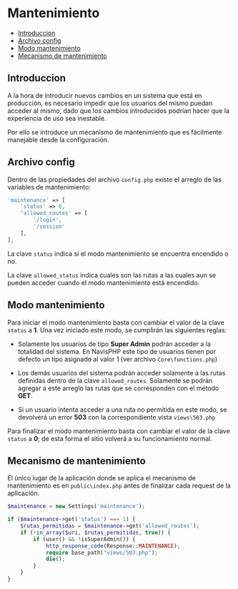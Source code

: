 # Mantenimiento

-   [Introduccion](#introduccion)
-   [Archivo config](#archivo-config)
-   [Modo mantenimiento](#modo-mantenimiento)
-   [Mecanismo de mantenimiento](#mecanismo-de-mantenimiento)

## Introduccion

A la hora de introducir nuevos cambios en un sistema que está en producción, es necesario impedir que los usuarios del mismo puedan acceder al mismo, dado que los cambios introducidos podrían hacer que la experiencia de uso sea inestable.

Por ello se introduce un mecanismo de mantenimiento que es fácilmente manejable desde la configuración.

## Archivo config

Dentro de las propiedades del archivo `config.php` existe el arreglo de las variables de mantenimiento:

```php
'maintenance' => [
    'status' => 0,
    'allowed_routes' => [
        '/login',
        '/session'
    ],
],
```

La clave `status` indica si el modo mantenimiento se encuentra encendido o no.

La clave `allowed_status` indica cuales son las rutas a las cuales aun se pueden acceder cuando el modo mantenimiento está encendido.

## Modo mantenimiento

Para iniciar el modo mantenimiento basta con cambiar el valor de la clave `status` a **1**. Una vez iniciado este modo, se cumplirán las siguientes reglas:

-   Solamente los usuarios de tipo **Super Admin** podrán acceder a la totalidad del sistema. En NavisPHP este tipo de usuarios tienen por defecto un tipo asignado al valor 1 (ver archivo `Core\functions.php`)

-   Los demás usuarios del sistema podrán acceder solamente a las rutas definidas dentro de la clave `allowed_routes`. Solamente se podrán agregar a este arreglo las rutas que se corresponden con el método **GET**.

-   Si un usuario intenta acceder a una ruta no permitida en este modo, se devolverá un error **503** con la correspondiente vista `views\503.php`

Para finalizar el modo mantenimiento basta con cambiar el valor de la clave `status` a **0**; de esta forma el sitio volverá a su funcionamiento normal.

## Mecanismo de mantenimiento

El único lugar de la aplicación donde se aplica el mecanismo de mantenimiento es en `public\index.php` antes de finalizar cada request de la aplicación.

```php
$maintenance = new Settings('maintenance');

if ($maintenance->get('status') === 1) {
    $rutas_permitidas = $maintenance->get('allowed_routes');
    if (!in_array($uri, $rutas_permitidas, true)) {
        if (user() && !isSuperAdmin()) {
            http_response_code(Response::MAINTENANCE);
            require base_path("views/503.php");
            die();
        }
    }
}
```
